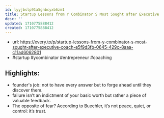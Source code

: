 ```yaml
---
id: lyyjbslp91a5gnbcyxb6zm1
title: Startup Lessons from Y Combinator S Most Sought after Executive Coach
desc: ''
updated: 1710775888412
created: 1710775888412
---
```


- url: https://every.to/p/startup-lessons-from-y-combinator-s-most-sought-after-executive-coach-e5f9d3fb-0645-429c-8aaa-c11ad6062801
- #startup #ycombinator #entrepreneur #coaching

## Highlights:

- founder's job: not to have every answer but to forge ahead until they discover them.
- failure isn’t an indictment of your basic worth but rather a piece of valuable feedback.
- The opposite of fear? According to Buechler, it’s not peace, quiet, or control: it’s trust.